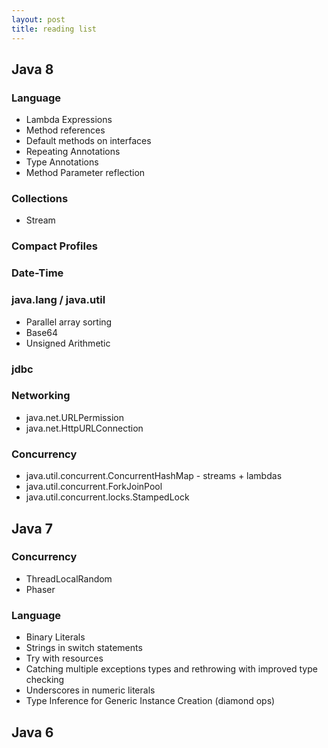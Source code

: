 ```yaml
---
layout: post
title: reading list
---
```

## Java 8

### Language
- Lambda Expressions
- Method references
- Default methods on interfaces
- Repeating Annotations
- Type Annotations
- Method Parameter reflection

### Collections
- Stream

### Compact Profiles

### Date-Time

### java.lang / java.util
- Parallel array sorting
- Base64
- Unsigned Arithmetic

### jdbc

### Networking
- java.net.URLPermission
- java.net.HttpURLConnection

### Concurrency
- java.util.concurrent.ConcurrentHashMap - streams + lambdas
- java.util.concurrent.ForkJoinPool
- java.util.concurrent.locks.StampedLock

## Java 7

### Concurrency
- ThreadLocalRandom
- Phaser

### Language
- Binary Literals
- Strings in switch statements
- Try with resources
- Catching multiple exceptions types and rethrowing with improved type checking
- Underscores in numeric literals
- Type Inference for Generic Instance Creation (diamond ops)


## Java 6